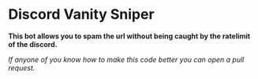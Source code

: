 # Discord Vanity Sniper

**This bot allows you to spam the url without being caught by the ratelimit of the discord.**

*If anyone of you know how to make this code better you can open a pull request.*
